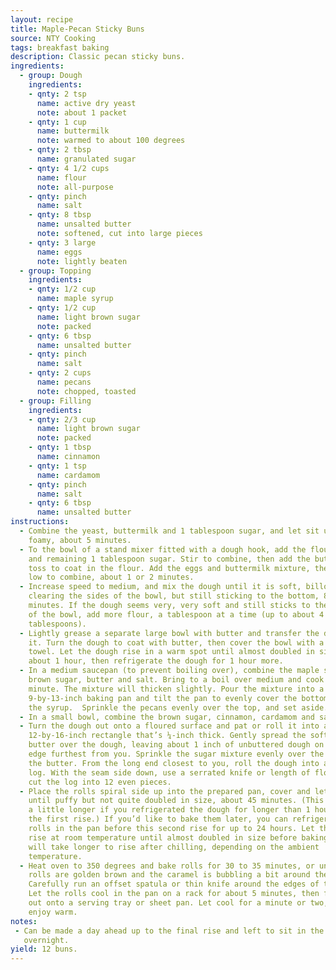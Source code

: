 ```yaml
---
layout: recipe
title: Maple-Pecan Sticky Buns
source: NTY Cooking
tags: breakfast baking
description: Classic pecan sticky buns.
ingredients:
  - group: Dough
    ingredients:
    - qnty: 2 tsp
      name: active dry yeast
      note: about 1 packet
    - qnty: 1 cup
      name: buttermilk
      note: warmed to about 100 degrees
    - qnty: 2 tbsp
      name: granulated sugar
    - qnty: 4 1/2 cups
      name: flour
      note: all-purpose
    - qnty: pinch
      name: salt
    - qnty: 8 tbsp
      name: unsalted butter
      note: softened, cut into large pieces
    - qnty: 3 large
      name: eggs
      note: lightly beaten
  - group: Topping
    ingredients:
    - qnty: 1/2 cup
      name: maple syrup
    - qnty: 1/2 cup
      name: light brown sugar
      note: packed
    - qnty: 6 tbsp
      name: unsalted butter
    - qnty: pinch
      name: salt
    - qnty: 2 cups
      name: pecans
      note: chopped, toasted
  - group: Filling
    ingredients:
    - qnty: 2/3 cup
      name: light brown sugar
      note: packed
    - qnty: 1 tbsp
      name: cinnamon
    - qnty: 1 tsp
      name: cardamom
    - qnty: pinch
      name: salt
    - qnty: 6 tbsp
      name: unsalted butter
instructions:
  - Combine the yeast, buttermilk and 1 tablespoon sugar, and let sit until
    foamy, about 5 minutes.
  - To the bowl of a stand mixer fitted with a dough hook, add the flour, salt
    and remaining 1 tablespoon sugar. Stir to combine, then add the butter and
    toss to coat in the flour. Add the eggs and buttermilk mixture, then mix on
    low to combine, about 1 or 2 minutes.
  - Increase speed to medium, and mix the dough until it is soft, billowy and
    clearing the sides of the bowl, but still sticking to the bottom, 8 to 10
    minutes. If the dough seems very, very soft and still sticks to the sides
    of the bowl, add more flour, a tablespoon at a time (up to about 4
    tablespoons).
  - Lightly grease a separate large bowl with butter and transfer the dough to
    it. Turn the dough to coat with butter, then cover the bowl with a kitchen
    towel. Let the dough rise in a warm spot until almost doubled in size,
    about 1 hour, then refrigerate the dough for 1 hour more.
  - In a medium saucepan (to prevent boiling over), combine the maple syrup,
    brown sugar, butter and salt. Bring to a boil over medium and cook for 1
    minute. The mixture will thicken slightly. Pour the mixture into a metal
    9-by-13-inch baking pan and tilt the pan to evenly cover the bottom with
    the syrup.  Sprinkle the pecans evenly over the top, and set aside.
  - In a small bowl, combine the brown sugar, cinnamon, cardamom and salt.
  - Turn the dough out onto a floured surface and pat or roll it into a
    12-by-16-inch rectangle that’s ¼-inch thick. Gently spread the softened
    butter over the dough, leaving about 1 inch of unbuttered dough on the long
    edge furthest from you. Sprinkle the sugar mixture evenly over the top of
    the butter. From the long end closest to you, roll the dough into a tight
    log. With the seam side down, use a serrated knife or length of floss to
    cut the log into 12 even pieces.
  - Place the rolls spiral side up into the prepared pan, cover and let rise
    until puffy but not quite doubled in size, about 45 minutes. (This may take
    a little longer if you refrigerated the dough for longer than 1 hour after
    the first rise.) If you’d like to bake them later, you can refrigerate the
    rolls in the pan before this second rise for up to 24 hours. Let the rolls
    rise at room temperature until almost doubled in size before baking. They
    will take longer to rise after chilling, depending on the ambient
    temperature.
  - Heat oven to 350 degrees and bake rolls for 30 to 35 minutes, or until the
    rolls are golden brown and the caramel is bubbling a bit around the edges.
    Carefully run an offset spatula or thin knife around the edges of the pan.
    Let the rolls cool in the pan on a rack for about 5 minutes, then flip them
    out onto a serving tray or sheet pan. Let cool for a minute or two, then
    enjoy warm.
notes:
 - Can be made a day ahead up to the final rise and left to sit in the fridge
   overnight.
yield: 12 buns.
---
```

